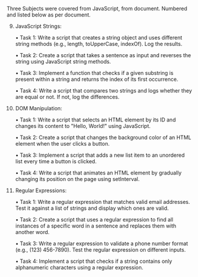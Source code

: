 Three Subjects were covered from JavaScript, from document. Numbered and listed below as per document.

9. JavaScript Strings:

    • Task 1: Write a script that creates a string object and uses different string methods (e.g., length, toUpperCase, indexOf). Log the results.

    • Task 2: Create a script that takes a sentence as input and reverses the string using JavaScript string methods.
    
    • Task 3: Implement a function that checks if a given substring is present within a string and returns the index of its first occurrence.
    
    • Task 4: Write a script that compares two strings and logs whether they are equal or not. If not, log the differences.

11. DOM Manipulation:

    • Task 1: Write a script that selects an HTML element by its ID and changes its content to "Hello, World!" using JavaScript.

    • Task 2: Create a script that changes the background color of an HTML element when the user clicks a button.

    • Task 3: Implement a script that adds a new list item to an unordered list every time a button is clicked.

    • Task 4: Write a script that animates an HTML element by gradually changing its position on the page using setInterval.

13. Regular Expressions:
    
    • Task 1: Write a regular expression that matches valid email addresses. Test it against a list of strings and display which ones are valid.
    
    • Task 2: Create a script that uses a regular expression to find all instances of a specific word in a sentence and replaces them with another word.
    
    • Task 3: Write a regular expression to validate a phone number format (e.g., (123) 456-7890). Test the regular expression on different inputs.
    
    • Task 4: Implement a script that checks if a string contains only alphanumeric characters using a regular expression.